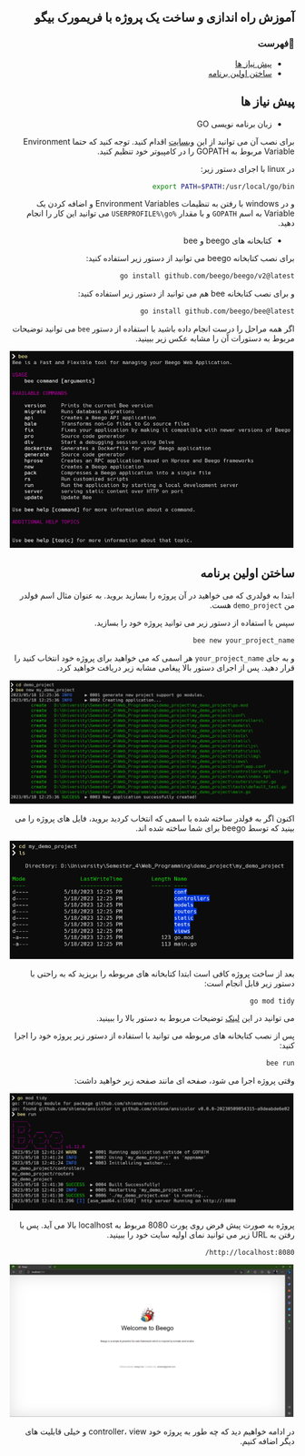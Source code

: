 <div dir="rtl">

## آموزش راه اندازی و ساخت یک پروژه با فریمورک بیگو

### 📝فهرست
 - [پیش نیاز ها]()
 - [ساختن اولین برنامه]()

## پیش نیاز ها
- زبان برنامه نویسی GO

برای نصب آن می توانید از این [وبسایت](https://go.dev/dl/) اقدام کنید.
توجه کنید که حتما Environment Variable مربوط به GOPATH را در کامپیوتر خود تنظیم کنید.

در linux با اجرای دستور زیر:

```bash
export PATH=$PATH:/usr/local/go/bin
```

و در windows با رفتن به تنظیمات Environment Variables و اضافه کردن یک Variable به اسم `GOPATH` و با مقدار `%USERPROFILE%\go`
می توانید این کار را انجام دهید.

- کتابخانه های beego و bee

برای نصب کتابخانه beego می توانید از دستور زیر استفاده کنید:

```bash
go install github.com/beego/beego/v2@latest
```

و برای نصب کتابخانه bee هم می توانید از دستور زیر استفاده کنید:

```bash
go install github.com/beego/bee@latest
```

اگر همه مراحل را درست انجام داده باشید با استفاده از دستور `bee` می توانید توضیحات مربوط به دستورات آن را مشابه عکس زیر ببینید.

<p align=center><img src="./src/images/bee_commands.png" width=500 /></p>

## ساختن اولین برنامه
ابتدا به فولدری که می خواهید در آن پروژه را بسازید بروید. به عنوان مثال اسم فولدر من `demo_project` هست.

سپس با استفاده از دستور زیر می توانید پروژه خود را بسازید.

```bash
bee new your_project_name
```

و به جای `your_project_name` هر اسمی که می خواهید برای پروژه خود انتخاب کنید را قرار دهید.
پس از اجرای دستور بالا پیغامی مشابه زیر دریافت خواهید کرد.

<p align=center><img src="./src/images/bee_new_project.PNG" width=500 /></p>

اکنون اگر به فولدر ساخته شده با اسمی که انتخاب کردید بروید، فایل های پروژه را می بینید که توسط beego  برای شما ساخته شده اند.

<p align=center><img src="./src/images/bee_list.PNG" width=500 /></p>

بعد از ساخت پروژه کافی است ابتدا کتابخانه های مربوطه را بریزید که به راحتی با دستور زیر قابل انجام است:

```bash
go mod tidy
```

می توانید در این [لینک](https://go.dev/ref/mod#go-mod-tidy) توضیحات مربوط به دستور بالا را ببینید.

پس از نصب کتابخانه های مربوطه می توانید با استفاده از دستور زیر پروژه خود را اجرا کنید:

```bash
bee run
```

وقتی پروژه اجرا می شود، صفحه ای مانند صفحه زیر خواهید داشت:

<p align=center><img src="./src/images/bee_run.PNG" width=500 /></p>

پروژه به صورت پیش فرض روی پورت 8080 مربوط به localhost بالا می آید.
پس با رفتن به URL زیر می توانید نمای اولیه سایت خود را ببینید.

```http
http://localhost:8080/
```

<p align=center><img src="./src/images/bee_site.PNG" width=500 /></p>

در ادامه خواهیم دید که چه طور به پروژه خود controller، view و خیلی قابلیت های دیگر اضافه کنیم.

</div>